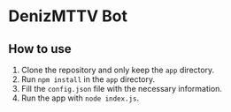 # DenizMTTV Bot

## How to use

1. Clone the repository and only keep the `app` directory.
2. Run `npm install` in the `app` directory.
3. Fill the `config.json` file with the necessary information.
4. Run the app with `node index.js`.

